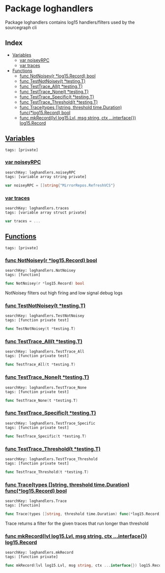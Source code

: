 # Package loghandlers

Package loghandlers contains log15 handlers/filters used by the sourcegraph cli 

## Index

* [Variables](#var)
    * [var noiseyRPC](#noiseyRPC)
    * [var traces](#traces)
* [Functions](#func)
    * [func NotNoisey(r *log15.Record) bool](#NotNoisey)
    * [func TestNotNoisey(t *testing.T)](#TestNotNoisey)
    * [func TestTrace_All(t *testing.T)](#TestTrace_All)
    * [func TestTrace_None(t *testing.T)](#TestTrace_None)
    * [func TestTrace_Specific(t *testing.T)](#TestTrace_Specific)
    * [func TestTrace_Threshold(t *testing.T)](#TestTrace_Threshold)
    * [func Trace(types []string, threshold time.Duration) func(*log15.Record) bool](#Trace)
    * [func mkRecord(lvl log15.Lvl, msg string, ctx ...interface{}) log15.Record](#mkRecord)


## <a id="var" href="#var">Variables</a>

```
tags: [private]
```

### <a id="noiseyRPC" href="#noiseyRPC">var noiseyRPC</a>

```
searchKey: loghandlers.noiseyRPC
tags: [variable array string private]
```

```Go
var noiseyRPC = []string{"MirrorRepos.RefreshVCS"}
```

### <a id="traces" href="#traces">var traces</a>

```
searchKey: loghandlers.traces
tags: [variable array struct private]
```

```Go
var traces = ...
```

## <a id="func" href="#func">Functions</a>

```
tags: [private]
```

### <a id="NotNoisey" href="#NotNoisey">func NotNoisey(r *log15.Record) bool</a>

```
searchKey: loghandlers.NotNoisey
tags: [function]
```

```Go
func NotNoisey(r *log15.Record) bool
```

NotNoisey filters out high firing and low signal debug logs 

### <a id="TestNotNoisey" href="#TestNotNoisey">func TestNotNoisey(t *testing.T)</a>

```
searchKey: loghandlers.TestNotNoisey
tags: [function private test]
```

```Go
func TestNotNoisey(t *testing.T)
```

### <a id="TestTrace_All" href="#TestTrace_All">func TestTrace_All(t *testing.T)</a>

```
searchKey: loghandlers.TestTrace_All
tags: [function private test]
```

```Go
func TestTrace_All(t *testing.T)
```

### <a id="TestTrace_None" href="#TestTrace_None">func TestTrace_None(t *testing.T)</a>

```
searchKey: loghandlers.TestTrace_None
tags: [function private test]
```

```Go
func TestTrace_None(t *testing.T)
```

### <a id="TestTrace_Specific" href="#TestTrace_Specific">func TestTrace_Specific(t *testing.T)</a>

```
searchKey: loghandlers.TestTrace_Specific
tags: [function private test]
```

```Go
func TestTrace_Specific(t *testing.T)
```

### <a id="TestTrace_Threshold" href="#TestTrace_Threshold">func TestTrace_Threshold(t *testing.T)</a>

```
searchKey: loghandlers.TestTrace_Threshold
tags: [function private test]
```

```Go
func TestTrace_Threshold(t *testing.T)
```

### <a id="Trace" href="#Trace">func Trace(types []string, threshold time.Duration) func(*log15.Record) bool</a>

```
searchKey: loghandlers.Trace
tags: [function]
```

```Go
func Trace(types []string, threshold time.Duration) func(*log15.Record) bool
```

Trace returns a filter for the given traces that run longer than threshold 

### <a id="mkRecord" href="#mkRecord">func mkRecord(lvl log15.Lvl, msg string, ctx ...interface{}) log15.Record</a>

```
searchKey: loghandlers.mkRecord
tags: [function private]
```

```Go
func mkRecord(lvl log15.Lvl, msg string, ctx ...interface{}) log15.Record
```

